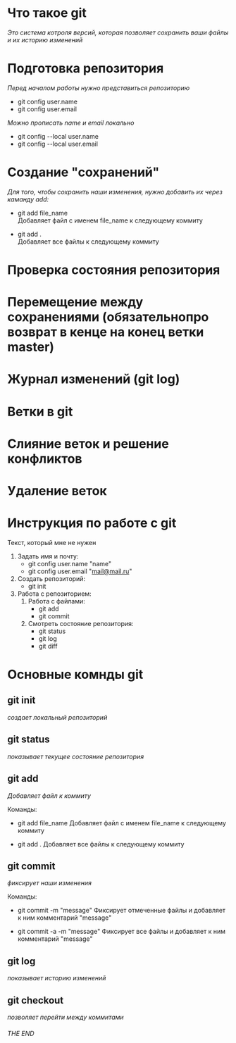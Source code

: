 
# Что такое git

*Это система котроля версий, которая позволяет сохранить ваши файлы и их историю изменений*

# Подготовка репозитория
*Перед началом работы нужно представиться репозиторию*
* git config user.name 
* git config user.email 

*Можно прописать name и email локально*
* git config --local user.name
* git config --local user.email

# Создание "сохранений"
*Для того, чтобы сохранить наши изменения, нужно добавить их через каманду add:*
* git add file_name\
    Добавляет файл с именем file_name к следующему коммиту

* git add .\
    Добавляет все файлы к следующему коммиту

# Проверка состояния репозитория

# Перемещение между сохранениями (обязательнопро возврат в кенце на конец ветки master)

# Журнал изменений  (git log)

# Ветки в git

# Слияние веток и решение конфликтов

# Удаление веток



# Инструкция по работе с git
Текст, который мне не нужен

1. Задать имя и почту:
    * git config user.name "name"
    * git config user.email "mail@mail.ru"
2. Создать репозиторий:
    * git init
3. Работа с репозиторием:
    1. Работа с файлами:
        + git add
        + git commit
    2. Смотреть состояние репозитория:
        + git status
        + git log
        + git diff

# Основные комнды git

## git init
*создает локальный репозиторий*

## git status
*показывает текущее состояние репозитория*

## git add
*Добавляет файл к коммиту*

Команды:
* git add file_name
    Добавляет файл с именем file_name к следующему коммиту

* git add .
    Добавляет все файлы к следующему коммиту

## git commit
*фиксирует наши изменения*

Команды:
* git commit -m "message"
    Фиксирует отмеченные файлы и добавляет к ним комментарий "message"

* git commit -a -m "message"
    Фиксирует все файлы и добавляет к ним комментарий "message"

## git log
*показывает историю изменений*

## git checkout
*позволяет перейти между коммитами*

###### THE END